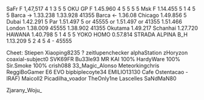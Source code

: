 SaFr F   1,47,517 4 1 3 5 5
OKU GP F 1.45.960 4 5 5 5 5
Msk F    1.14.455 5 1 4 5 5
Barca -> 1.33.238  1.33.928 41355
Barca <- 1.36.08
Chicago  1.49.856  5
Dubai    1.42.291  5
Par      1.51.497  5  or 45555 or 1.51.497 or 41355 1.51.466
London   1.38.009  45555  1.38.902  41355
Okutama  1.49.217
Schanhai 1.27.720
HAWANA   1.40.798 5 1 4 5 5
YOKO HOMO 0.57.814
STRADA ALPINA
B_H     1.13.209 5 2 4 5 4     - 45555

Cheet:
Stiepen
Xiaoping8235 ?
zeitlupenchecker
alphaStation
zHoryzon
coaxial-subject0
SVK69FR
Bu33le93
MR KAI 100%
HardyWare 100%
Sir.Smoke 100%
crish088
33_Magic_Alonso
Meteorkingchris
ReggiBoGamer
E6 EVO
bipbiplecoyte34
EMILIO13130
Cafe Ostentacao -
IRAF) Maicoll2
Picadilha_voador
TheOnly1ne
Lascelles
SaNdMaN80

Zjarany_Woju_